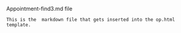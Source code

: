 Appointment-find3.md file

    This is the  markdown file that gets inserted into the op.html template.
    